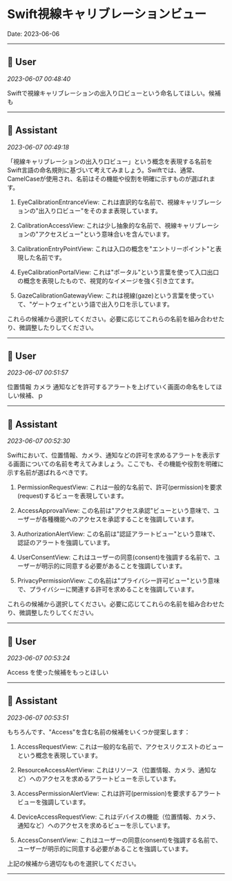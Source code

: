 # Swift視線キャリブレーションビュー

Date: 2023-06-06

---

## 👤 User
*2023-06-07 00:48:40*

Swiftで視線キャリブレーションの出入り口ビューという命名してほしい。候補も

---

## 🤖 Assistant
*2023-06-07 00:49:18*

「視線キャリブレーションの出入り口ビュー」という概念を表現する名前をSwift言語の命名規則に基づいて考えてみましょう。Swiftでは、通常、CamelCaseが使用され、名前はその機能や役割を明確に示すものが選ばれます。

1. EyeCalibrationEntranceView: これは直訳的な名前で、視線キャリブレーションの"出入り口ビュー"をそのまま表現しています。

2. CalibrationAccessView: これは少し抽象的な名前で、視線キャリブレーションの"アクセスビュー"という意味合いを含んでいます。

3. CalibrationEntryPointView: これは入口の概念を"エントリーポイント"と表現した名前です。

4. EyeCalibrationPortalView: これは"ポータル"という言葉を使って入口出口の概念を表現したもので、視覚的なイメージを強く引き立てます。

5. GazeCalibrationGatewayView: これは視線(gaze)という言葉を使っていて、"ゲートウェイ"という語で出入り口を示しています。

これらの候補から選択してください。必要に応じてこれらの名前を組み合わせたり、微調整したりしてください。

---

## 👤 User
*2023-06-07 00:51:57*

位置情報 カメラ 通知などを許可するアラートを上げていく画面の命名をしてほしい候補、ｐ

---

## 🤖 Assistant
*2023-06-07 00:52:30*

Swiftにおいて、位置情報、カメラ、通知などの許可を求めるアラートを表示する画面についての名前を考えてみましょう。ここでも、その機能や役割を明確に示す名前が選ばれるべきです。

1. PermissionRequestView: これは一般的な名前で、許可(permission)を要求(request)するビューを表現しています。

2. AccessApprovalView: この名前は"アクセス承認"ビューという意味で、ユーザーが各種機能へのアクセスを承認することを強調しています。

3. AuthorizationAlertView: この名前は"認証アラートビュー"という意味で、認証のアラートを強調しています。

4. UserConsentView: これはユーザーの同意(consent)を強調する名前で、ユーザーが明示的に同意する必要があることを強調しています。

5. PrivacyPermissionView: この名前は"プライバシー許可ビュー"という意味で、プライバシーに関連する許可を求めることを強調しています。

これらの候補から選択してください。必要に応じてこれらの名前を組み合わせたり、微調整したりしてください。

---

## 👤 User
*2023-06-07 00:53:24*

Access を使った候補をもっとほしい

---

## 🤖 Assistant
*2023-06-07 00:53:51*

もちろんです、"Access"を含む名前の候補をいくつか提案します：

1. AccessRequestView: これは一般的な名前で、アクセスリクエストのビューという概念を表現しています。

2. ResourceAccessAlertView: これはリソース（位置情報、カメラ、通知など）へのアクセスを求めるアラートビューを示しています。

3. AccessPermissionAlertView: これは許可(permission)を要求するアラートビューを強調しています。

4. DeviceAccessRequestView: これはデバイスの機能（位置情報、カメラ、通知など）へのアクセスを求めるビューを示しています。

5. AccessConsentView: これはユーザーの同意(consent)を強調する名前で、ユーザーが明示的に同意する必要があることを強調しています。

上記の候補から適切なものを選択してください。

---
